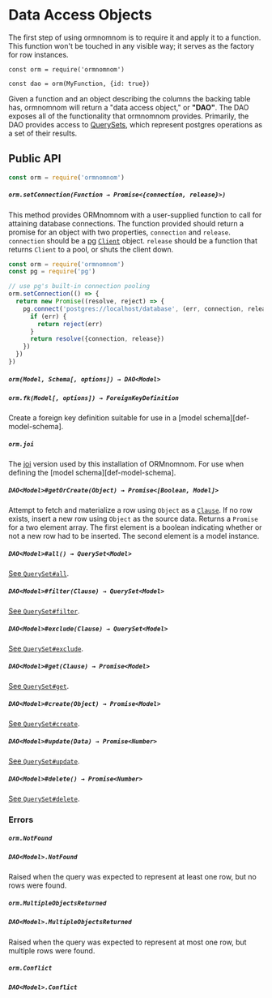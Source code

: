 # Data Access Objects

The first step of using ormnomnom is to require it and apply it to a function.
This function won't be touched in any visible way; it serves as the factory for
row instances.

```
const orm = require('ormnomnom')

const dao = orm(MyFunction, {id: true}) 
```

Given a function and an object describing the columns the backing table has,
ormnomnom will return a "data access object," or **"DAO"**. The DAO exposes all
of the functionality that ormnomnom provides. Primarily, the DAO provides
access to [QuerySets][ref-queryset], which represent postgres operations as a
set of their results.

## Public API

```javascript
const orm = require('ormnomnom')
```

##### `orm.setConnection(Function → Promise<{connection, release}>)`

This method provides ORMnomnom with a user-supplied function to call for
attaining database connections. The function provided should return a promise
for an object with two properties, `connection` and `release`. `connection` should
be a [pg][def-pg] [`Client`][def-pg-client] object. `release` should be a function
that returns `Client` to a pool, or shuts the client down.

```javascript
const orm = require('ormnomnom')
const pg = require('pg')

// use pg's built-in connection pooling
orm.setConnection(() => {
  return new Promise((resolve, reject) => {
    pg.connect('postgres://localhost/database', (err, connection, release) => {
      if (err) {
        return reject(err)
      }
      return resolve({connection, release})
    })
  })
})
```

##### `orm(Model, Schema[, options]) → DAO<Model>`

##### `orm.fk(Model[, options]) → ForeignKeyDefinition`

Create a foreign key definition suitable for use in a [model
schema][def-model-schema].

##### `orm.joi`

The [joi][def-joi] version used by this installation of ORMnomnom. For use
when defining the [model schema][def-model-schema].

##### `DAO<Model>#getOrCreate(Object) → Promise<[Boolean, Model]>`

Attempt to fetch and materialize a row using `Object` as a
[`Clause`][def-clause]. If no row exists, insert a new row using `Object`
as the source data. Returns a `Promise` for a two element array. The first
element is a boolean indicating whether or not a new row had to be inserted.
The second element is a model instance.

##### `DAO<Model>#all() → QuerySet<Model>`

[See `QuerySet#all`](./queryset.md#querysetmodelall).

##### `DAO<Model>#filter(Clause) → QuerySet<Model>`

[See `QuerySet#filter`](./queryset.md#querysetfilterclause).

##### `DAO<Model>#exclude(Clause) → QuerySet<Model>`

[See `QuerySet#exclude`](./queryset.md#querysetexcludeclause).

##### `DAO<Model>#get(Clause) → Promise<Model>`

[See `QuerySet#get`](./queryset.md#querysetgetclause).

##### `DAO<Model>#create(Object) → Promise<Model>`

[See `QuerySet#create`](./queryset.md#querysetcreatedata).

##### `DAO<Model>#update(Data) → Promise<Number>`

[See `QuerySet#update`](./queryset.md#querysetupdatedata).

##### `DAO<Model>#delete() → Promise<Number>`

[See `QuerySet#delete`](./queryset.md#querysetdelete).

### Errors

##### `orm.NotFound`
##### `DAO<Model>.NotFound`

Raised when the query was expected to represent at least one row, but no
rows were found.

##### `orm.MultipleObjectsReturned`
##### `DAO<Model>.MultipleObjectsReturned`

Raised when the query was expected to represent at most one row, but multiple
rows were found.

##### `orm.Conflict`
##### `DAO<Model>.Conflict`

[def-joi]: https://www.npmjs.org/package/joi
[def-clause]: ./queryset.md#clauses
[ref-queryset]: ./queryset.md
[def-pg]: https://www.npmjs.org/package/pg
[def-pg-client]: https://github.com/brianc/node-postgres/wiki/Client
